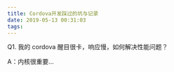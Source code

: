 ```yaml
---
title: Cordova开发踩过的坑与记录
date: 2019-05-13 00:31:03
tags:
---
```


Q1. 我的 cordova 醒目很卡，响应慢，如何解决性能问题？

A：内核很重要...
